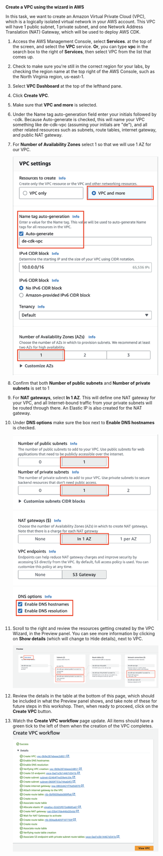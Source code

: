 **Create a VPC using the wizard in AWS**

In this task, we want to create an Amazon Virtual Private Cloud (VPC), which is a logically isolated virtual network in your AWS account. This VPC will have 1 public subnet, 1 private subnet, and one Network Address Translation (NAT) Gateway, which will be used to deploy AWS CDK.

1. Access the AWS Management Console, select **Services**. at the top of the screen, and select the **VPC** service. **Or**, you can type **vpc** in the search box to the right of **Services**, then select VPC from the list that comes up.
2. Check to make sure you're still in the correct region for your labs, by checking the region name at the top right of the AWS Console, such as the North Virginia region, us-east-1.
3. Select **VPC Dashboard** at the top of the lefthand pane.
4. Click **Create VPC**.
5. Make sure that **VPC and more** is selected.
6. Under the Name tag auto-generation field enter your initials followed by -cdk. Because Auto-generate is checked, this will name your VPC something like de-cdk-vpc (assuming 
   your initials are "de"), and all other related resources such as subnets, route tables, internet gateway, and public NAT gateway.
7. For **Number of Availability Zones** select 1 so that we will use 1 AZ for our VPC.
   
    ![plot](./images/VPC1.png)
   
8. Confirm that both **Number of public subnets** and **Number of private subnets** is set to 1
9. For **NAT gateways**, select **In 1 AZ**. This will define one NAT gateway for your VPC, and all Internet-bound traffic from your private subnets will be routed through there. An 
   Elastic IP is also created for the NAT gateway.
10. Under **DNS options** make sure the box next to **Enable DNS hostnames** is checked.
   
      ![plot](./images/VPC2.png)
11. Scroll to the right and review the resources getting created by the VPC Wizard, in the Preview panel. You can see more information by clicking on **Show details** (which will change to Hide details), next to VPC.
    
     ![plot](./images/VPC3.png)

12. Review the details in the table at the bottom of this page, which should be included in what the Preview panel shows, and take note of these for future steps in this workshop. Then, when ready to proceed, click on the **Create VPC** button.
13. Watch the **Create VPC workflow** page update. All items should have a green tick to the left of them when the creation of the VPC completes.
        ![plot](./images/VPC4.png)



